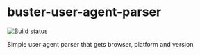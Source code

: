 # buster-user-agent-parser

[![Build status](https://secure.travis-ci.org/busterjs/buster-user-agent-parser.png?branch=master)](http://travis-ci.org/busterjs/)

Simple user agent parser that gets browser, platform and version
